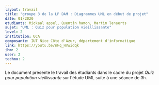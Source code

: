 ```yaml
---
layout: travail 
title: "groupe 3 de la LP DAM : Diagrammes UML en début de projet"
date: 01/2020
etudiants: Mickaal appel, Quentin hamon, Martin lenaerts
sujet: "UML : Quiz pour population vieillissante"
level: 2
institution: UCA
composante: IUT Nice Côte d'Azur, département d'informatique 
link: https://youtu.be/nHq_HVwidqk
ihm: 2
user: 2
techno: 2
---
```


Le document présente le travail des étudiants dans le cadre du projet _Quiz pour population vieillissante_ sur l'étude UML suite à une séance de 3h.